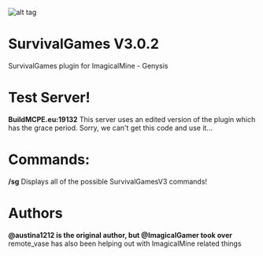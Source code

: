 ![alt tag](http://i.imgur.com/xEzMkd7.jpg)



# SurvivalGames  V3.0.2
SurvivalGames plugin for ImagicalMine - Genysis

# Test Server!
**BuildMCPE.eu:19132**
This server uses an edited version of the plugin which has the grace period. Sorry, we can't get this code and use it...

# Commands:

**/sg** Displays all of the possible SurvivalGamesV3 commands!

# Authors
**@austina1212 is the original author, but @ImagicalGamer took over**
remote_vase has also been helping out with ImagicalMine related things
